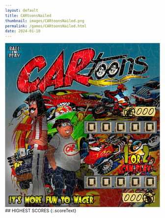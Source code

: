 ```yaml
---
layout: default
title: CARtoonsNailed
thumbnail: images/CARtoonsNailed.png
permalink: /games/CARtoonsNailed.html
date: 2024-01-10
---
```


<img src="../images/CARtoonsNailed.png" class="gameThumbnail img-fluid mx-auto align-middle">
## HIGHEST SCORES
{:.scoreText}

